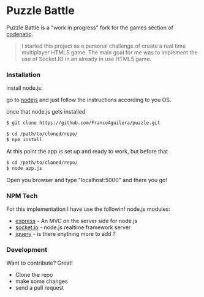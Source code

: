 # Puzzle Battle

Puzzle Battle is a "work in progress" fork for the games section of [codenatic].

> I started this project as a personal challenge of create a real time multiplayer 
> HTML5 game. The main goal for me was to implement the use of Socket.IO in an already in use HTML5 game.


### Installation

install node.js:

go to [nodejs] and just follow the instructions according to you OS.

once that node.js gets installed
```sh
$ git clone https://github.com/FrancoAguilera/puzzle.git
```

```sh
$ cd /path/to/cloned/repo/
$ npm install
```
At this point the app is set up and ready to work, but before that 
```sh
$ cd /path/to/cloned/repo/
$ node app.js
```
Open you browser and type "localhost:5000" and there you go!

### NPM Tech

For this implementation I have use the followinf node.js modules:

* [express] - An MVC on the server side for node.js
* [socket.io] - node.js realtime framework server
* [jquery] - is there enything more to add ?


### Development

Want to contribute? Great!

* Clone the repo 
* make some changes 
* send a pull request


[codenatic]:http://codenatic.com/
[nodejs]:http://nodejs.org/
[express]:https://www.npmjs.com/package/express
[socket.io]:https://www.npmjs.com/package/socket.io
[jquery]:http://jquery.com/